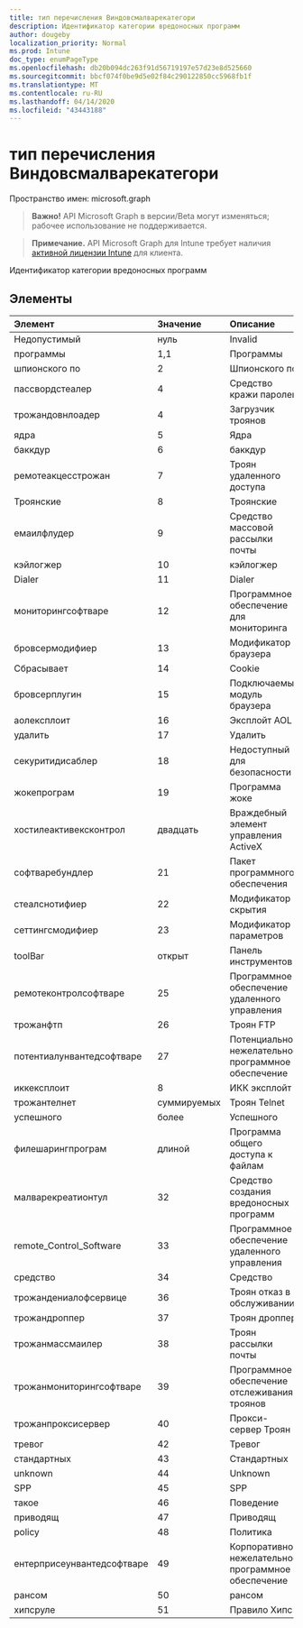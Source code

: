 ```yaml
---
title: тип перечисления Виндовсмалварекатегори
description: Идентификатор категории вредоносных программ
author: dougeby
localization_priority: Normal
ms.prod: Intune
doc_type: enumPageType
ms.openlocfilehash: db20b094dc263f91d56719197e57d23e8d525660
ms.sourcegitcommit: bbcf074f0be9d5e02f84c290122850cc5968fb1f
ms.translationtype: MT
ms.contentlocale: ru-RU
ms.lasthandoff: 04/14/2020
ms.locfileid: "43443188"
---
```

# <a name="windowsmalwarecategory-enum-type"></a>тип перечисления Виндовсмалварекатегори

Пространство имен: microsoft.graph

> **Важно!** API Microsoft Graph в версии/Beta могут изменяться; рабочее использование не поддерживается.

> **Примечание.** API Microsoft Graph для Intune требует наличия [активной лицензии Intune](https://go.microsoft.com/fwlink/?linkid=839381) для клиента.

Идентификатор категории вредоносных программ

## <a name="members"></a>Элементы
|Элемент|Значение|Описание|
|:---|:---|:---|
|Недопустимый|нуль|Invalid|
|программы|1,1|Программы|
|шпионского по|2|Шпионского по|
|пассвордстеалер|4|Средство кражи паролей|
|трожандовнлоадер|4 |Загрузчик троянов|
|ядра|5 |Ядра|
|баккдур|6 |баккдур|
|ремотеакцесстрожан|7 |Троян удаленного доступа|
|Троянские|8 |Троянские|
|емаилфлудер|9 |Средство массовой рассылки почты|
|кэйлогжер|10 |кэйлогжер|
|Dialer|11 |Dialer|
|мониторингсофтваре|12 |Программное обеспечение для мониторинга|
|бровсермодифиер|13|Модификатор браузера|
|Сбрасывает|14 |Cookie|
|бровсерплугин|15 |Подключаемый модуль браузера|
|аолексплоит|16 |Эксплойт AOL|
|удалить|17 |Удалить|
|секуритидисаблер|18 |Недоступный для безопасности|
|жокепрограм|19|Программа жоке|
|хостилеактивексконтрол|двадцать|Враждебный элемент управления ActiveX|
|софтваребундлер|21|Пакет программного обеспечения|
|стеалснотифиер|22|Модификатор скрытия|
|сеттингсмодифиер|23|Модификатор параметров|
|toolBar|открыт|Панель инструментов|
|ремотеконтролсофтваре|25|Программное обеспечение удаленного управления|
|трожанфтп|26|Троян FTP|
|потентиалунвантедсофтваре|27|Потенциально нежелательное программное обеспечение|
|иккексплоит|8|ИКК эксплойт|
|трожантелнет|суммируемых|Троян Telnet|
|успешного|более|Успешного|
|филешарингпрограм|длиной|Программа общего доступа к файлам|
|малварекреатионтул|32|Средство создания вредоносных программ|
|remote_Control_Software|33|Программное обеспечение удаленного управления|
|средство|34|Средство|
|трожандениалофсервице|36|Троян отказ в обслуживании|
|трожандроппер|37|Троян дроппер|
|трожанмассмаилер|38|Троян рассылки почты|
|трожанмониторингсофтваре|39|Программное обеспечение отслеживания троянов|
|трожанпроксисервер|40|Прокси-сервер Троян|
|тревог|42|Тревог|
|стандартных|43|Стандартных|
|unknown|44|Unknown|
|SPP|45|SPP|
|такое|46|Поведение|
|приводящ|47|Приводящ|
|policy|48|Политика|
|ентерприсеунвантедсофтваре|49|Корпоративное нежелательное программное обеспечение|
|рансом|50|рансом|
|хипсруле|51|Правило Хипс|



